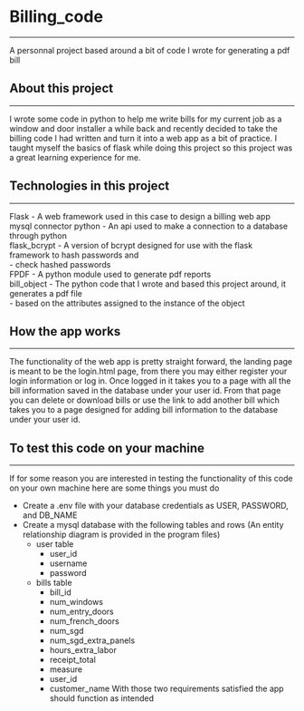 # Billing_code
---
A personnal project based around a bit of code I wrote for generating a pdf bill

## About this project
---
I wrote some code in python to help me write bills for my current job as a window and door installer
a while back and recently decided to take the billing code I had written and turn it into a web app
as a bit of practice. I taught myself the basics of flask while doing this project so this project 
was a great learning experience for me.

## Technologies in this project
---
Flask - A web framework used in this case to design a billing web app  
mysql connector python - An api used to make a connection to a database through python  
flask_bcrypt - A version of bcrypt designed for use with the flask framework to hash passwords and  
             - check hashed passwords  
FPDF - A python module used to generate pdf reports  
bill_object - The python code that I wrote and based this project around, it generates a pdf file  
            - based on the attributes assigned to the instance of the object  

## How the app works
---
The functionality of the web app is pretty straight forward, the landing page is meant to be the
login.html page, from there you may either register your login information or log in. Once logged
in it takes you to a page with all the bill information saved in the database under your user id.
From that page you can delete or download bills or use the link to add another bill which takes 
you to a page designed for adding bill information to the database under your user id.

## To test this code on your machine
---
If for some reason you are interested in testing the functionality of this code on your own machine
here are some things you must do
- Create a .env file with your database credentials as USER, PASSWORD, and DB_NAME
- Create a mysql database with the following tables and rows (An entity relationship diagram is provided in the program files)
    - user table
        -  user_id
        -  username
        -  password
    - bills table
        -  bill_id
        -  num_windows
        -  num_entry_doors
        -  num_french_doors
        -  num_sgd
        -  num_sgd_extra_panels
        -  hours_extra_labor
        -  receipt_total
        -  measure
        -  user_id
        -  customer_name
With those two requirements satisfied the app should function as intended
